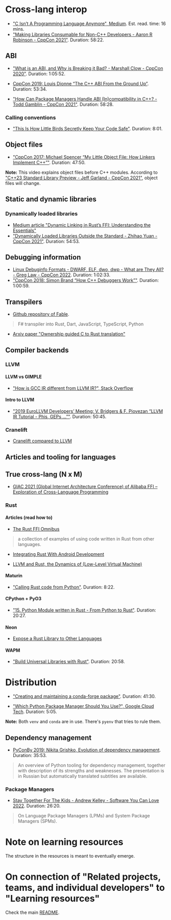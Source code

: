 # Cross-lang interop

* ["C Isn’t A Programming Language Anymore", Medium](https://medium.com/@Aaron-007/c-isnt-a-programming-language-anymore-183e432c32db). Est. read. time: 16 mins.
* ["Making Libraries Consumable for Non-C++ Developers - Aaron R Robinson - CppCon 2021"](https://www.youtube.com/watch?v=4r09pv9v1w0). Duration: 58:22.

## ABI

* ["What is an ABI, and Why is Breaking it Bad? - Marshall Clow - CppCon 2020"](https://www.youtube.com/watch?v=7RoTDjLLXJQ). Duration: 1:05:52.

* [CppCon 2019: Louis Dionne “The C++ ABI From the Ground Up”](https://www.youtube.com/watch?v=DZ93lP1I7wU). Duration: 53:34.

* ["How Can Package Managers Handle ABI (In)compatibility in C++? - Todd Gamblin - CppCon 2021"](https://www.youtube.com/watch?v=gWe2K_oCp6A). Duration: 58:28.

### Calling conventions

* ["This Is How Little Birds Secretly Keep Your Code Safe"](https://www.youtube.com/watch?v=z6gdQt8mjn4). Duration: 8:01.

## Object files

* ["CppCon 2017: Michael Spencer “My Little Object File: How Linkers Implement C++”"](https://www.youtube.com/watch?v=a5L66zguFe4). Duration: 47:50.

**Note:** This video explains object files before C++ modules. According to ["C++23 Standard Library Preview - Jeff Garland - CppCon 2021"](https://www.youtube.com/watch?v=ySsqD2e5uRQ), object files will change.

## Static and dynamic libraries

### Dynamically loaded libraries

* [Medium article "Dynamic Linking in Rust’s FFI: Understanding the Essentials"](https://dlcoder.medium.com/dynamic-linking-in-rusts-ffi-understanding-the-essentials-c9e683bebb99)
* ["Dynamically Loaded Libraries Outside the Standard - Zhihao Yuan - CppCon 2021"](https://www.youtube.com/watch?v=-dxCaM4GOqs). Duration: 54:53.

## Debugging information

* [Linux Debuginfo Formats - DWARF, ELF, dwo, dwp - What are They All? - Greg Law - CppCon 2022](https://www.youtube.com/watch?v=l3h7F9za_pc). Duration: 1:02:33.
* ["CppCon 2018: Simon Brand “How C++ Debuggers Work”"](https://www.youtube.com/watch?v=0DDrseUomfU). Duration: 1:00:59.

## Transpilers

* [Github repository of Fable](https://github.com/fable-compiler/fable).

> F# transpiler into Rust, Dart, JavaScript, TypeScript, Python

* [Arxiv paper "Ownership guided C to Rust translation"](https://arxiv.org/abs/2303.10515)

## Compiler backends

### LLVM

#### LLVM vs GIMPLE

* ["How is GCC IR different from LLVM IR?", Stack Overflow](https://stackoverflow.com/questions/40799696/how-is-gcc-ir-different-from-llvm-ir)

#### Intro to LLVM
* ["2019 EuroLLVM Developers’ Meeting: V. Bridgers & F. Piovezan “LLVM IR Tutorial - Phis, GEPs ...”"](https://www.youtube.com/watch?v=m8G_S5LwlTo). Duration: 50:45.

### Cranelift

* [Cranelift compared to LLVM](https://github.com/bytecodealliance/wasmtime/blob/main/cranelift/docs/compare-llvm.md)

## Articles and tooling for languages

## True cross-lang (N x M)

* [GIAC 2021 (Global Internet Architecture Conference) of Alibaba FFI – Exploration of Cross-Language Programming](https://www.alibabacloud.com/blog/an-exploration-of-cross-language-programming_598811)

### Rust

#### Articles (read how to)

* [The Rust FFI Omnibus](http://jakegoulding.com/rust-ffi-omnibus/)

> a collection of examples of using code written in Rust from other languages.

* [Integrating Rust With Android Development](https://blog.devgenius.io/integrating-rust-with-android-development-ef341c2f9cca)

* [LLVM and Rust, the Dynamics of (Low-Level Virtual Machine)](https://medium.com/@dwulf69/llvm-and-rust-the-dynamics-of-low-level-virtual-machine-a5fe2efb4c50)

#### Maturin

* ["Calling Rust code from Python"](https://www.youtube.com/watch?v=DpUlfWP_gtg). Duration: 8:22.

#### CPython + PyO3

* ["15. Python Module written in Rust - From Python to Rust"](https://www.youtube.com/watch?v=yqLD22sIYMo&list=PLEIv4NBmh-GsWGE9mY3sF9c5lgh5Z_jLr&index=23). Duration: 20:27.

#### Neon

* [Expose a Rust Library to Other Languages](https://slint-ui.com/blog/expose-rust-library-to-other-languages.html)

#### WAPM

* ["Build Universal Libraries with Rust"](https://www.youtube.com/watch?v=uKlHwko36c4). Duration: 20:58.

# Distribution

* ["Creating and maintaining a conda-forge package"](https://www.youtube.com/watch?v=8s5aj3sjuVE). Duration: 41:30.

* ["Which Python Package Manager Should You Use?", Google Cloud Tech](https://www.youtube.com/watch?v=3J02sec99RM). Duration: 5:05.

**Note:** Both `venv` and `conda` are in use. There's `pyenv` that tries to rule them.

## Dependency management

* [PyConBy 2019: Nikita Grishko, Evolution of dependency management](https://www.youtube.com/watch?v=YErAfIWC0wk). Duration: 35:53.

> An overview of Python tooling for dependency management, together with description of its strengths and weaknesses. The presentation is in Russian but automatically translated subtitles are available.

### Package Managers

* [Stay Together For The Kids - Andrew Kelley - Software You Can Love 2022](https://www.youtube.com/watch?v=stChOsejLEQ). Duration: 26:20.

> On Language Package Managers (LPMs) and System Package Managers (SPMs).

# Note on learning resources

The structure in the resources is meant to eventually emerge.

# On connection of "Related projects, teams, and individual developers" to "Learning resources"

Check the main [README](https://github.com/cross-lang-and-cross-platform/cross-lang-and-cross-platform/blob/main/README.md#on-connection-of-related-projects-teams-and-individual-developers-and-learning-resources).
